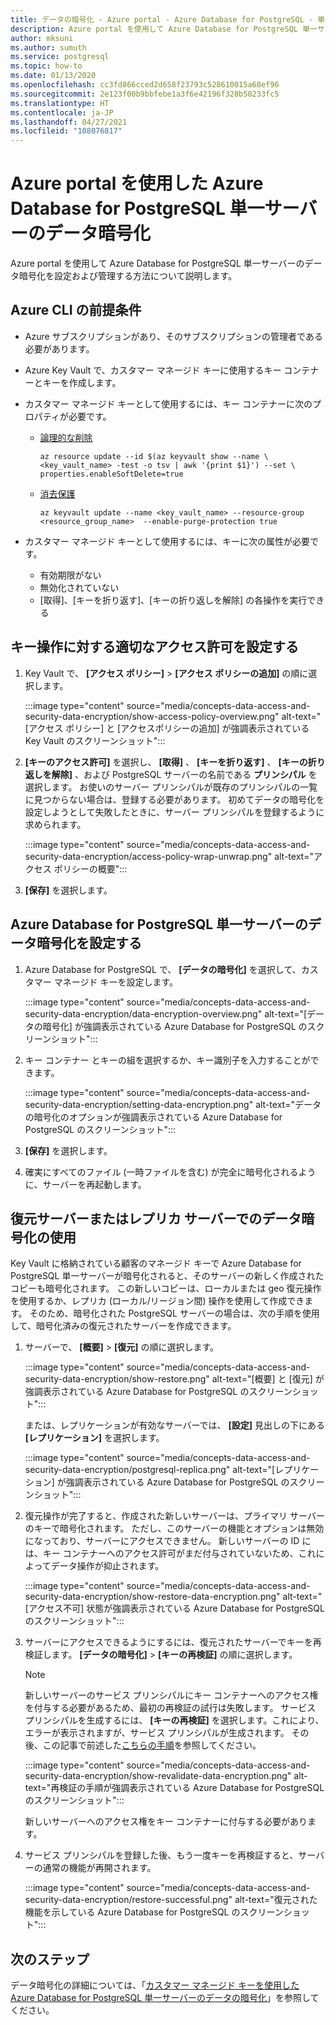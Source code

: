 ```yaml
---
title: データの暗号化 - Azure portal - Azure Database for PostgreSQL - 単一サーバー
description: Azure portal を使用して Azure Database for PostgreSQL 単一サーバーのデータ暗号化を設定および管理する方法について説明します。
author: mksuni
ms.author: sumuth
ms.service: postgresql
ms.topic: how-to
ms.date: 01/13/2020
ms.openlocfilehash: cc3fd866cced2d658f23793c528610015a68ef96
ms.sourcegitcommit: 2e123f00b9bbfebe1a3f6e42196f328b50233fc5
ms.translationtype: HT
ms.contentlocale: ja-JP
ms.lasthandoff: 04/27/2021
ms.locfileid: "108076817"
---
```

# <a name="data-encryption-for-azure-database-for-postgresql-single-server-by-using-the-azure-portal"></a>Azure portal を使用した Azure Database for PostgreSQL 単一サーバーのデータ暗号化

Azure portal を使用して Azure Database for PostgreSQL 単一サーバーのデータ暗号化を設定および管理する方法について説明します。

## <a name="prerequisites-for-azure-cli"></a>Azure CLI の前提条件

* Azure サブスクリプションがあり、そのサブスクリプションの管理者である必要があります。
* Azure Key Vault で、カスタマー マネージド キーに使用するキー コンテナーとキーを作成します。
* カスタマー マネージド キーとして使用するには、キー コンテナーに次のプロパティが必要です。
  * [論理的な削除](../key-vault/general/soft-delete-overview.md)

    ```azurecli-interactive
    az resource update --id $(az keyvault show --name \ <key_vault_name> -test -o tsv | awk '{print $1}') --set \ properties.enableSoftDelete=true
    ```

  * [消去保護](../key-vault/general/soft-delete-overview.md#purge-protection)

    ```azurecli-interactive
    az keyvault update --name <key_vault_name> --resource-group <resource_group_name>  --enable-purge-protection true
    ```

* カスタマー マネージド キーとして使用するには、キーに次の属性が必要です。
  * 有効期限がない
  * 無効化されていない
  * [取得]、[キーを折り返す]、[キーの折り返しを解除] の各操作を実行できる

## <a name="set-the-right-permissions-for-key-operations"></a>キー操作に対する適切なアクセス許可を設定する

1. Key Vault で、 **[アクセス ポリシー]**  >  **[アクセス ポリシーの追加]** の順に選択します。

   :::image type="content" source="media/concepts-data-access-and-security-data-encryption/show-access-policy-overview.png" alt-text="[アクセス ポリシー] と [アクセスポリシーの追加] が強調表示されている Key Vault のスクリーンショット":::

2. **[キーのアクセス許可]** を選択し、 **[取得]** 、 **[キーを折り返す]** 、 **[キーの折り返しを解除]** 、および PostgreSQL サーバーの名前である **プリンシパル** を選択します。 お使いのサーバー プリンシパルが既存のプリンシパルの一覧に見つからない場合は、登録する必要があります。 初めてデータの暗号化を設定しようとして失敗したときに、サーバー プリンシパルを登録するように求められます。  

   :::image type="content" source="media/concepts-data-access-and-security-data-encryption/access-policy-wrap-unwrap.png" alt-text="アクセス ポリシーの概要":::

3. **[保存]** を選択します。

## <a name="set-data-encryption-for-azure-database-for-postgresql-single-server"></a>Azure Database for PostgreSQL 単一サーバーのデータ暗号化を設定する

1. Azure Database for PostgreSQL で、 **[データの暗号化]** を選択して、カスタマー マネージド キーを設定します。

   :::image type="content" source="media/concepts-data-access-and-security-data-encryption/data-encryption-overview.png" alt-text="[データの暗号化] が強調表示されている Azure Database for PostgreSQL のスクリーンショット":::

2. キー コンテナー とキーの組を選択するか、キー識別子を入力することができます。

   :::image type="content" source="media/concepts-data-access-and-security-data-encryption/setting-data-encryption.png" alt-text="データの暗号化のオプションが強調表示されている Azure Database for PostgreSQL のスクリーンショット":::

3. **[保存]** を選択します。

4. 確実にすべてのファイル (一時ファイルを含む) が完全に暗号化されるように、サーバーを再起動します。

## <a name="using-data-encryption-for-restore-or-replica-servers"></a>復元サーバーまたはレプリカ サーバーでのデータ暗号化の使用

Key Vault に格納されている顧客のマネージド キーで Azure Database for PostgreSQL 単一サーバーが暗号化されると、そのサーバーの新しく作成されたコピーも暗号化されます。 この新しいコピーは、ローカルまたは geo 復元操作を使用するか、レプリカ (ローカル/リージョン間) 操作を使用して作成できます。 そのため、暗号化された PostgreSQL サーバーの場合は、次の手順を使用して、暗号化済みの復元されたサーバーを作成できます。

1. サーバーで、 **[概要]**  >  **[復元]** の順に選択します。

   :::image type="content" source="media/concepts-data-access-and-security-data-encryption/show-restore.png" alt-text="[概要] と [復元] が強調表示されている Azure Database for PostgreSQL のスクリーンショット":::

   または、レプリケーションが有効なサーバーでは、 **[設定]** 見出しの下にある **[レプリケーション]** を選択します。

   :::image type="content" source="media/concepts-data-access-and-security-data-encryption/postgresql-replica.png" alt-text="[レプリケーション] が強調表示されている Azure Database for PostgreSQL のスクリーンショット":::

2. 復元操作が完了すると、作成された新しいサーバーは、プライマリ サーバーのキーで暗号化されます。 ただし、このサーバーの機能とオプションは無効になっており、サーバーにアクセスできません。 新しいサーバーの ID には、キー コンテナーへのアクセス許可がまだ付与されていないため、これによってデータ操作が抑止されます。

   :::image type="content" source="media/concepts-data-access-and-security-data-encryption/show-restore-data-encryption.png" alt-text="[アクセス不可] 状態が強調表示されている Azure Database for PostgreSQL のスクリーンショット":::

3. サーバーにアクセスできるようにするには、復元されたサーバーでキーを再検証します。 **[データの暗号化]**  >  **[キーの再検証]** の順に選択します。

   > [!NOTE]
   > 新しいサーバーのサービス プリンシパルにキー コンテナーへのアクセス権を付与する必要があるため、最初の再検証の試行は失敗します。 サービス プリンシパルを生成するには、 **[キーの再検証]** を選択します。これにより、エラーが表示されますが、サービス プリンシパルが生成されます。 その後、この記事で前述した[こちらの手順](#set-the-right-permissions-for-key-operations)を参照してください。

   :::image type="content" source="media/concepts-data-access-and-security-data-encryption/show-revalidate-data-encryption.png" alt-text="再検証の手順が強調表示されている Azure Database for PostgreSQL のスクリーンショット":::

   新しいサーバーへのアクセス権をキー コンテナーに付与する必要があります。

4. サービス プリンシパルを登録した後、もう一度キーを再検証すると、サーバーの通常の機能が再開されます。

   :::image type="content" source="media/concepts-data-access-and-security-data-encryption/restore-successful.png" alt-text="復元された機能を示している Azure Database for PostgreSQL のスクリーンショット":::

## <a name="next-steps"></a>次のステップ

 データ暗号化の詳細については、「[カスタマー マネージド キーを使用した Azure Database for PostgreSQL 単一サーバーのデータの暗号化](concepts-data-encryption-postgresql.md)」を参照してください。
